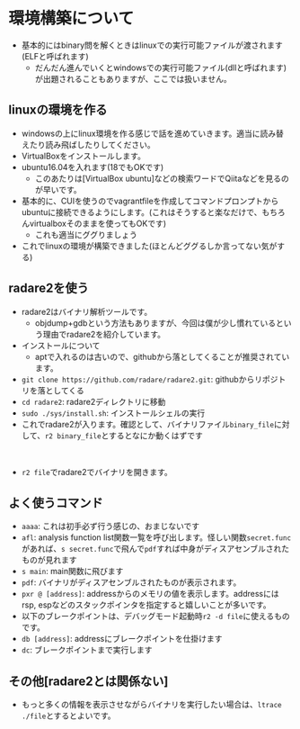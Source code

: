 # 環境構築について
- 基本的にはbinary問を解くときはlinuxでの実行可能ファイルが渡されます(ELFと呼ばれます)
    - だんだん進んでいくとwindowsでの実行可能ファイル(dllと呼ばれます)が出題されることもありますが、ここでは扱いません。

## linuxの環境を作る
- windowsの上にlinux環境を作る感じで話を進めていきます。適当に読み替えたり読み飛ばしたりしてください。
- VirtualBoxをインストールします。
- ubuntu16.04を入れます(18でもOKです)
    - このあたりは[VirtualBox ubuntu]などの検索ワードでQiitaなどを見るのが早いです。
- 基本的に、CUIを使うのでvagrantfileを作成してコマンドプロンプトからubuntuに接続できるようにします。(これはそうすると楽なだけで、もちろんvirtualboxそのままを使ってもOKです)
    - これも適当にググりましょう
- これでlinuxの環境が構築できました(ほとんどググるしか言ってない気がする)

## radare2を使う
- radare2はバイナリ解析ツールです。
    - objdump+gdbという方法もありますが、今回は僕が少し慣れているという理由でradare2を紹介しています。
- インストールについて
    - aptで入れるのは古いので、githubから落としてくることが推奨されています。
- `git clone https://github.com/radare/radare2.git`: githubからリポジトリを落としてくる
- `cd radare2`: radare2ディレクトリに移動
- `sudo ./sys/install.sh`: インストールシェルの実行
- これでradare2が入ります。確認として、バイナリファイル`binary_file`に対して、`r2 binary_file`とするとなにか動くはずです

<br>

- `r2 file`でradare2でバイナリを開きます。
## よく使うコマンド
- `aaaa`: これは初手必ず行う感じの、おまじないです
- `afl`: analysis function list関数一覧を呼び出します。怪しい関数`secret.func`があれば、`s secret.func`で飛んで`pdf`すれば中身がディスアセンブルされたものが見れます
- `s main`: main関数に飛びます
- `pdf`: バイナリがディスアセンブルされたものが表示されます。
- `pxr @ [address]`: addressからのメモリの値を表示します。addressにはrsp, espなどのスタックポインタを指定すると嬉しいことが多いです。
- 以下のブレークポイントは、デバッグモード起動時`r2 -d file`に使えるものです。
- `db [address]`: addressにブレークポイントを仕掛けます
- `dc`: ブレークポイントまで実行します

## その他[radare2とは関係ない]
- もっと多くの情報を表示させながらバイナリを実行したい場合は、`ltrace ./file`とするとよいです。